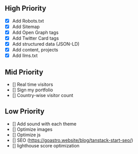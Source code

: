 ## High Priority
- [x] Add Robots.txt
- [x] Add Sitemap
- [x] Add Open Graph tags
- [x] Add Twitter Card tags
- [x] Add structured data (JSON-LD)
- [x] Add content, projects
- [x] Add llms.txt

## Mid Priority
- [] Real time visitors
- [] Sign my portfolio
- [] Country-wise visitor count

## Low Priority
- [] Add sound with each theme
- [] Optimize images
- [] Optimize js
- [] SEO (https://goastro.website/blog/tanstack-start-seo/) 
- [] lighthouse score optimization